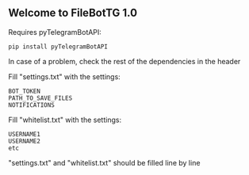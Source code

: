 ## Welcome to FileBotTG 1.0


Requires pyTelegramBotAPI:
```
pip install pyTelegramBotAPI
```
In case of a problem, check the rest of the dependencies in the header


Fill "settings.txt" with the settings:
```
BOT_TOKEN
PATH_TO_SAVE_FILES
NOTIFICATIONS
```

Fill "whitelist.txt" with the settings:
```
USERNAME1
USERNAME2
etc
```
"settings.txt" and "whitelist.txt" should be filled line by line
